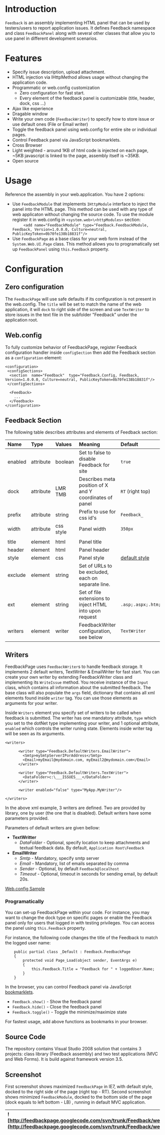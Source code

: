 # Introduction #

`Feedback` is an assembly implementing HTML panel that can be used by testers/users to report application issues. It defines Feedback namespace and class `FeedbackPanel` along with several other classes that allow you to use panel in different development scenarios.

# Features #
  * Specify issue description, upload attachment.
  * HTML injection via IHttpMethod allows usage without changing the application code.
  * Programmatic or web.config customization
    * Zero configuration for fast start.
    * Every element of the feedback panel is customizable (title, header, dock, css ...)
  * Ajax like experience
  * Dragable window
  * Write your own code (`FeedbackWriter`) to specify how to store issue or use default ones (File or Email writer)
  * Toggle the feedback panel using web.config for entire site or individual pages.
  * Control Feedback panel via JavaScript bookmarklets.
  * Cross Browser
  * Light weighted - around 1KB of html code is injected on each page, ~5KB javascript is linked to the page, assembly itself is ~35KB.
  * Open source

# Usage #
Reference the assembly in your web.application. You have 2 options:
  * Use `FeedbackModule` that implements `IHttpModule` interface to inject the panel into the HTML page. This method can be used with any type of web applicaton without changing the source code. To use the module register it in web.config in `<system.web>\<httpModules>` section:
`     <add name="FeedbackModule" type="Feedback.FeedbackModule, Feedback, Version=1.0.0.0, Culture=neutral, PublicKeyToken=0b70fe138b18831f"/>`
  * Use `FeedbackPage` as a base class for your web form instead of the `System.Web.UI.Page` class. This method allows you to programatically set up `FeedbackPanel` using `this.Feedback` property.


# Configuration #

## Zero configuration ##
The `FeedbackPage` will use safe defaults if its configuration is not present in the web.config. The `title` will be set to match the name of the web application, it will `dock` to right side of the screen and use `TextWriter` to store issues in the text file in the subfolder "Feedback" under the application root.

## Web.config ##
To fully customize behavior of FeedbackPage, register Feedback configuration handler inside `configSection` then add the Feedback section as a `configuration` element:
```
<configuration>
 <configSections>
  <section  name="Feedback"  type="Feedback.Config, Feedback, Version=1.0.0.0, Culture=neutral, PublicKeyToken=0b70fe138b18831f"/>
 </configSections>
  
  <Feedback>
    ...
  </Feedback>
</configuration>
```

## Feedback Section ##
The following table describes attributes and elements of Feedback section:

| **Name** | **Type** | **Values** | **Meaning** | **Default** |
|:---------|:---------|:-----------|:------------|:------------|
| enabled  | attribute | boolean    | Set to false to disable Feedback for site | `true`      |
| dock     | attribute | LMR TMB    | Describes meta position of X and Y coordinates of panel | `RT`  (right top) |
| prefix   | attribute | string     | Prefix to use for css id's | `Feedback_ `|
| width    | attribute | css style  | Panel width | `350px`     |
|          | | | | |
| title    | element  | html       | Panel title | <Application Name> |
| header   | element  | html       | Panel header |             |
| style    | element  | css        | Panel style | [default style](css_definiton.md)|
| exclude  | element  | string     | Set of URLs to be excluded, each on separate line.|             |
| ext      | element  | string     | Set of file extensions to inject HTML into upon request |`.asp;.aspx;.htm;.html;`|
|writers   | element  | writer     | FeedbackWriter configuration, see below| `TextWriter` |

## Writers ##
FeedbackPage uses `FeedbackWriter`s to handle feedback storage. It implements 2 default writers, TextWriter & EmailWriter for fast start. You can create your own writer by extending FeedbackWriter class and implementing its `WriteIssue` method. You receive instance of the `Input` class, which contains all information about the submitted feedback. The base class will also populate the `args` field, dictionary that contains all xml elements found inside `writer` tag. You can use those elements as arguments for your writer.

Inside `Writers` element you specify set of writers to be called when feedback is submitted. The writer has one mandatory attribute, `type` which you set to the dotNet type implementing your writer, and 1 optional attribute, `enabled` which controls the writer runing state. Elements inside writer tag will be seen as its arguments.

```
<writers>

      <writer type="Feedback.DefaultWriters.EmailWriter">
        <Smtp>mySmtpServerIPorAddress</Smtp>
        <Email>myEmail@mydomain.com, myEmail2@mydomain.com</Email>
      </writer>

      <writer type="Feedback.DefaultWriters.TextWriter">
        <DataFolder>c:\___ISSUES___</DataFolder>
      </writer>

      <writer enabled="false" type="MyApp.MyWriter"/>
 
</writers>
```

In the above xml example, 3 writers are defined. Two are provided by library, one by user (the one that is disabled). Default writers have some parameters provided.

Parameters of default writers are given bellow:

  * **TextWritter**
    * _DataFolder_ - Optional, specify location to keep attachments and textual feedback data. By default, `Application Root\Feedback`
  * **EmailWriter**
    * _Smtp_ - Mandatory, specify smtp server
    * _Email_ - Mandatory, list of emails separated by comma
    * _Sender_ - Optional, by default `Feedback@localhost`
    * _Timeout_ - Optional, timeout in seconds for sending email, by default 20s.

[Web.config Sample](Web_config.md)

### Programatically ###
You can set-up FeedbackPage within your code. For instance, you may want to change the dock type on specific pages or enable the Feedback panel only for users that logged in with testing privileges. You can access the panel using `this.Feedback` property.

For instance, the following code changes the title of the Feedback to match the logged user name:
```
    public partial class _Default : Feedback.FeedbackPage
    {
        protected void Page_Load(object sender, EventArgs e)
        {
            this.Feedback.Title = "Feedback for " + loggedUser.Name;
        }
    }
```
In the browser, you can control Feedback panel via JavaScript [bookmarklets](http://en.wikipedia.org/wiki/Bookmarklet).
  * `Feedback.show()`   - Show the feedback panel
  * `Feedback.hide()`   - Close the feedback panel
  * `Feedback.toggle()` - Toggle the minimize/maximize state

For fastest usage, add above functions as bookmarks in your browser.

## Source Code ##
The repository contains Visual Studio 2008 solution that contains 3 projects: class library (Feedback assembly) and two test applications (MVC and Web Forms). It is build against framework version 3.5.

## Screenshot ##
First screenshot shows maximized `FeedbackPage` in IE7, with default style, docked to the right side of the page (right top - RT). Second screenshot shows minimized `FeedbackModule`, docked to the bottom side of the page (dock equals to left bottom - LB) , running in default MVC application.

|![http://feedbackpage.googlecode.com/svn/trunk/Feedback/webapp.png](http://feedbackpage.googlecode.com/svn/trunk/Feedback/webapp.png)|![http://feedbackpage.googlecode.com/svn/trunk/Feedback/mvc.png](http://feedbackpage.googlecode.com/svn/trunk/Feedback/mvc.png)|
|:------------------------------------------------------------------------------------------------------------------------------------|:------------------------------------------------------------------------------------------------------------------------------|